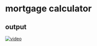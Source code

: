 # mortgage calculator

## output

[![video](https://user-images.githubusercontent.com/82095877/167180356-b341fbf0-c5df-49d4-abb0-3b1cf66cf520.png)](https://user-images.githubusercontent.com/82095877/167180369-8588d154-6cf4-41e5-b844-c2753a5497fb.mp4)
